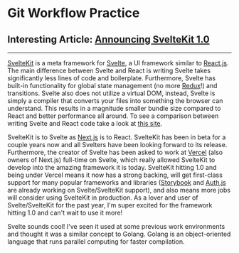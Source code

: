 # Git Workflow Practice

## Interesting Article: [Announcing SvelteKit 1.0](https://svelte.dev/blog/announcing-sveltekit-1.0)

---

[SvelteKit](https://kit.svelte.dev/) is a meta framework for [Svelte](https://svelte.dev/), a UI framework similar to [React.js](https://reactjs.org/). The main difference between Svelte and React is writing Svelte takes significantly less lines of code and boilerplate. Furthermore, Svelte has built-in functionality for global state management (no more [Redux](https://redux.js.org/)!) and transitions. Svelte also does not utilize a virtual DOM, instead, Svelte is simply a compiler that converts your files into something the browser can understand. This results in a magnitude smaller bundle size compared to React and better performance all around. To see a comparison between writing Svelte and React code take a look at [this site](https://component-party.dev/).

SvelteKit is to Svelte as [Next.js](https://nextjs.org/) is to React. SvelteKit has been in beta for a couple years now and all Svelters have been looking forward to its release. Furthermore, the creator of Svelte has been asked to work at [Vercel](https://vercel.com/) (also owners of Next.js) full-time on Svelte, which really allowed SvelteKit to develop into the amazing framework it is today. SvelteKit hitting 1.0 and being under Vercel means it now has a strong backing, will get first-class support for many popular frameworks and libraries ([Storybook](https://storybook.js.org/) and [Auth.js](https://authjs.dev/) are already working on Svelte/SvelteKit support), and also means more jobs will consider using SvelteKit in production. As a lover and user of Svelte/SvelteKit for the past year, I'm super excited for the framework hitting 1.0 and can't wait to use it more!

Svelte sounds cool! I've seen it used at some previous work environments and thought it was a similar concept to Golang. Golang is an object-oriented language that runs parallel computing for faster compilation. 